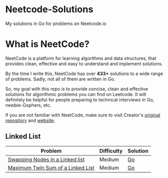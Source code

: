# Neetcode-Solutions

My solutions in Go for problems on Neetcode.io

# What is NeetCode?

NeetCode is a platform for learning algorithms and data structures, that provides clean, effective and
easy to understand and implement solutions.

By the time I write this, NeetCode has over **433+** solutions to a wide range of problems.
Sadly, not all of them are written in Go.

So, my goal with this repo is to provide concise, clean and effective solutions for algorithmic problems you can find on
Leetcode.
It will definitely be helpful for people preparing to technical interviews in Go, newbie-Gophers, etc.

If you are not familiar with NeetCode, make sure to visit
Creator's [original repository](https://github.com/neetcode-gh/leetcode)
and [website](https://neetcode.io/).

## Linked List

| Problem                                                                                           | Difficulty | Solution                                                                                                                |
|---------------------------------------------------------------------------------------------------|------------|-------------------------------------------------------------------------------------------------------------------------|
| [Swapping Nodes in a Linked list](https://leetcode.com/problems/swapping-nodes-in-a-linked-list/) | Medium     | [Go](https://github.com/StormbornYB/Neetcode-Solutions/blob/master/linked_list/1721-swapping-nodes-in-a-linked-list.go) |
| [Maximum Twin Sum of a Linked List](https://leetcode.com/problems/maximum-twin-sum-of-a-linked-list/) | Medium     | [Go](https://github.com/StormbornYB/Neetcode-Solutions/blob/master/linked_list/2130-maximum-twin-sum-of-a-linked-list.go) |